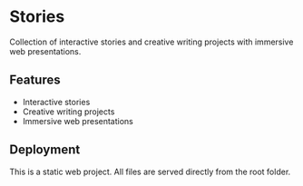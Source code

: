 # Stories

Collection of interactive stories and creative writing projects with immersive web presentations.

## Features
- Interactive stories
- Creative writing projects
- Immersive web presentations

## Deployment
This is a static web project. All files are served directly from the root folder.

